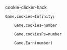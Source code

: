 cookie-clicker-hack

	Game.cookies=Infinity;
        
        Game.cookies=number
        
        Game.cookiesPs=number
        
        Game.Earn(number)
